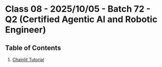 # Class 08 - 2025/10/05 - Batch 72 - Q2 (Certified Agentic AI and Robotic Engineer)

## Table of Contents

1. [Chainlit Tutorial](./01_chatbot_using_chainlit/)

